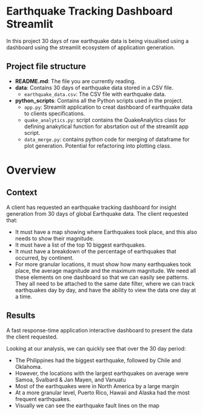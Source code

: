 # Earthquake Tracking Dashboard Streamlit

In this project 30 days of raw earthquake data is being visualised using a dashboard using the streamlit ecosystem of application generation.

## Project file structure

- **README.md**: The file you are currently reading.
- **data**: Contains 30 days of earthquake data stored in a CSV file.
  - `earthquake_data.csv`: The CSV file with earthquake data.
- **python_scripts**: Contains all the Python scripts used in the project.
  - `app.py`: Streamlit application to creat dashboard of earthquake data to clients specifications.
  - `quake_analytics.py`: script contains the QuakeAnalytics class for defining anakytical function for absrtation out of the streamlit app script.
  - `data_merge.py`: contains python code for merging of dataframe for plot generation. Potential for refactoring into plotting class. 

# Overview

## Context
A client has requested an earthquake tracking dashboard for insight generation from 30 days of global Earthquake data. The client requested that:

- It must have a map showing where Earthquakes took place, and this also needs to show their magnitude.
- It must have a list of the top 10 biggest earthquakes.
- It must have a breakdown of the percentage of earthquakes that occurred, by continent.
- For more granular locations, it must show how many earthquakes took place, the average magnitude and the maximum magnitude.
We need all these elements on one dashboard so that we can easily see patterns. They all need to be attached to the same date filter, where we can track earthquakes day by day, and have the ability to view the data one day at a time.

## Results

A fast response-time application interactive dashboard to present the data the client requested.

Looking at our analysis, we can quickly see that over the 30 day period:

- The Philippines had the biggest earthquake, followed by Chile and Oklahoma.
- However, the locations with the largest earthquakes on average were Samoa, Svalbard & Jan Mayen, and Vanuatu
- Most of the earthquakes were in North America by a large margin
- At a more granular level, Puerto Rico, Hawaii and Alaska had the most frequent earthquakes.
- Visually we can see the earthquake fault lines on the map